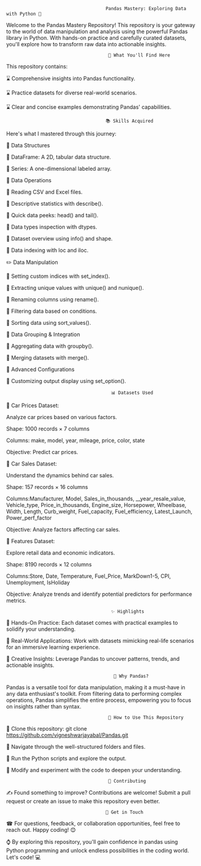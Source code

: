                                          Pandas Mastery: Exploring Data with Python 🐼
Welcome to the Pandas Mastery Repository! This repository is your gateway to the world of data manipulation and analysis using the powerful Pandas library in Python. With hands-on practice and carefully curated datasets, you'll explore how to transform raw data into actionable insights.

                                          🚀 What You'll Find Here
This repository contains:

⌛ Comprehensive insights into Pandas functionality.

⌛ Practice datasets for diverse real-world scenarios.

⌛ Clear and concise examples demonstrating Pandas' capabilities.

                                         📚 Skills Acquired
Here's what I mastered through this journey:

📂 Data Structures

🔰 DataFrame: A 2D, tabular data structure.

🔰 Series: A one-dimensional labeled array.

📑 Data Operations

🔰 Reading CSV and Excel files.

🔰 Descriptive statistics with describe().

🔰 Quick data peeks: head() and tail().

🔰 Data types inspection with dtypes.

🔰 Dataset overview using info() and shape.

🔰 Data indexing with loc and iloc.

✏️ Data Manipulation

🔰 Setting custom indices with set_index().

🔰 Extracting unique values with unique() and nunique().

🔰 Renaming columns using rename().

🔰 Filtering data based on conditions.

🔰 Sorting data using sort_values().

🔄 Data Grouping & Integration

🔰 Aggregating data with groupby().

🔰 Merging datasets with merge().

🌟 Advanced Configurations

🔰 Customizing output display using set_option().

                                           📊 Datasets Used

📌 Car Prices Dataset:
   
Analyze car prices based on various factors.

Shape: 1000 records × 7 columns

Columns:  make, model, year, mileage, price, color, state

Objective: Predict car prices.

📌 Car Sales Dataset:

Understand the dynamics behind car sales.

Shape: 157 records × 16 columns

Columns:Manufacturer, Model, Sales_in_thousands, __year_resale_value, Vehicle_type, Price_in_thousands, Engine_size, Horsepower, Wheelbase, Width, Length, Curb_weight, Fuel_capacity, Fuel_efficiency, Latest_Launch, Power_perf_factor

Objective: Analyze factors affecting car sales.

📌 Features Dataset:

Explore retail data and economic indicators.

Shape: 8190 records × 12 columns

Columns:Store, Date, Temperature, Fuel_Price, MarkDown1-5, CPI, Unemployment, IsHoliday

Objective: Analyze trends and identify potential predictors for performance metrics.

                                           ✨ Highlights

🎯 Hands-On Practice: Each dataset comes with practical examples to solidify your understanding.

🎯 Real-World Applications: Work with datasets mimicking real-life scenarios for an immersive learning experience.

🎯 Creative Insights: Leverage Pandas to uncover patterns, trends, and actionable insights.

                                            🌟 Why Pandas?

Pandas is a versatile tool for data manipulation, making it a must-have in any data enthusiast's toolkit. From filtering data to performing complex operations, Pandas simplifies the entire process, empowering you to focus on insights rather than syntax.

                                          📜 How to Use This Repository

📌 Clone this repository: git clone https://github.com/vigneshwarjayabal/Pandas.git

📌 Navigate through the well-structured folders and files.

📌 Run the Python scripts and explore the output.

📌 Modify and experiment with the code to deepen your understanding.

                                          🤝 Contributing

✍ Found something to improve? Contributions are welcome! Submit a pull request or create an issue to make this repository even better.

                                         📧 Get in Touch
                                         
☎ For questions, feedback, or collaboration opportunities, feel free to reach out. Happy coding! 😊

⌚ By exploring this repository, you'll gain confidence in pandas using Python programming and unlock endless possibilities in the coding world. Let's code! 💻




